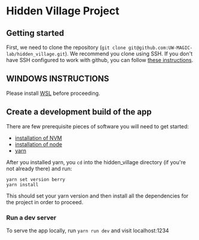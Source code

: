 # Hidden Village Project

## Getting started
First, we need to clone the repository (`git clone git@github.com:UW-MAGIC-lab/hidden_village.git`). We recommend you clone using SSH. If you don't have SSH configured to work with github, you can follow [these instructions](https://docs.github.com/en/authentication/connecting-to-github-with-ssh/generating-a-new-ssh-key-and-adding-it-to-the-ssh-agent).

## WINDOWS INSTRUCTIONS
Please install [WSL](https://docs.microsoft.com/en-us/windows/wsl/install) before proceeding.

## Create a development build of the app

There are few prerequisite pieces of software you will need to get started:
 - [installation of NVM](https://github.com/nvm-sh/nvm#installing-and-updating)
 - [installation of node](https://github.com/nvm-sh/nvm#usage)
 - [yarn](https://yarnpkg.com/getting-started/install)

After you installed yarn, you `cd` into the hidden_village directory (if you're not already there) and run:
```
yarn set version berry
yarn install
```

This should set your yarn version and then install all the dependencies for the project in order to proceed.

### Run a dev server
To serve the app locally, run `yarn run dev` and visit localhost:1234
